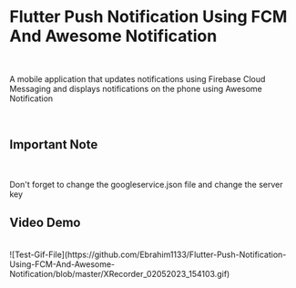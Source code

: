 <h1>
Flutter Push Notification Using FCM And Awesome Notification 
</h1>

</br> 

<p>A mobile application that updates notifications using Firebase Cloud Messaging and displays notifications on the phone using Awesome Notification</p>

</br>

<h2>Important Note</h2>
</br> 
<p>
Don't forget to change the googleservice.json file and change the server key
</p>
<h2>Video Demo</h2>
</br> 
![Test-Gif-File](https://github.com/Ebrahim1133/Flutter-Push-Notification-Using-FCM-And-Awesome-Notification/blob/master/XRecorder_02052023_154103.gif)




